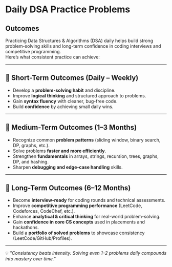 # Daily DSA Practice Problems

## Outcomes

Practicing Data Structures & Algorithms (DSA) daily helps build strong problem-solving skills and long-term confidence in coding interviews and competitive programming.  
Here’s what consistent practice can achieve:

---

## 🔹 Short-Term Outcomes (Daily – Weekly)
- Develop a **problem-solving habit** and discipline.  
- Improve **logical thinking** and structured approach to problems.  
- Gain **syntax fluency** with cleaner, bug-free code.  
- Build **confidence** by achieving small daily wins.  

---

## 🔹 Medium-Term Outcomes (1–3 Months)
- Recognize common **problem patterns** (sliding window, binary search, DP, graphs, etc.).  
- Solve problems **faster and more efficiently**.  
- Strengthen **fundamentals** in arrays, strings, recursion, trees, graphs, DP, and hashing.  
- Sharpen **debugging and edge-case handling** skills.  

---

## 🔹 Long-Term Outcomes (6–12 Months)
- Become **interview-ready** for coding rounds and technical assessments.  
- Improve **competitive programming performance** (LeetCode, Codeforces, CodeChef, etc.).  
- Enhance **analytical & critical thinking** for real-world problem-solving.  
- Gain **confidence in core CS concepts** used in placements and hackathons.  
- Build a **portfolio of solved problems** to showcase consistency (LeetCode/GitHub/Profiles).  

---

💡 *"Consistency beats intensity. Solving even 1–2 problems daily compounds into mastery over time."*
